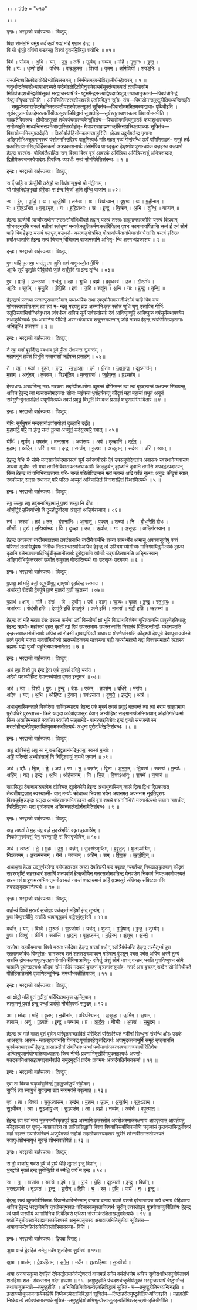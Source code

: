 +++
title = "०१७"

+++


इन्द्रः। भरद्वाजो बार्हस्पत्यः। त्रिष्टुप्।

पिबा॒ सोम॑म॒भि यमु॑ग्र॒ तर्द॑ ऊ॒र्वं गव्यं॒ महि॑ गृणा॒न इ॑न्द्र ।  
वि यो धृ॑ष्णो॒ वधि॑षो वज्रहस्त॒ विश्वा॑ वृ॒त्रम॑मि॒त्रिया॒ शवो॑भिः ॥ ०१॥

पिब॑ । सोम॑म् । अ॒भि । यम् । उ॒ग्र॒ । तर्दः॑ । ऊ॒र्वम् । गव्य॑म् । महि॑ । गृ॒णा॒नः । इ॒न्द्र॒ ।  
वि । यः । धृ॒ष्णो॒ इति॑ । वधि॑षः । व॒ज्र॒ऽह॒स्त॒ । विश्वा॑ । वृ॒त्रम् । अ॒मि॒त्रिया॑ । शवः॑ऽभिः ॥

यस्यनिःश्वसितंवेदायोवेदेभ्योखिलंजगत् । निर्ममेतमहंवन्देविद्यातीर्थमहेश्वरम् ॥ १ ॥चतुर्थाष्टकेषष्ठोध्यायआरभ्यते षष्ठेमंडलेद्वितीयेनुवाकेप्रथमंसूक्तंव्याख्यातं तत्रपिबासोम मितिपंचदशर्चन्द्वितीयंसूक्तं भरद्वाजस्यार्षं त्रै- ष्टुभमैन्द्रमन्त्याद्विपदात्रिष्टुप् तथाचानुक्रान्तं—पिबपंचोनैन्द्रं त्रैष्टुभन्द्विपदान्तमिति । अभिजितिमरुत्वतीयशस्त्रे एतन्निविद्धनं सूत्रि- तंच—पिबासोमन्तमुष्टुहीतिमध्यन्दिनइति । समूह्ळेदशरात्रेष्टमेहनिमरुत्वतीयशस्त्रेएतत्सूक्तं सूत्रितंच—पिबासोममभितमस्यद्यावा- पृथिवीइति । सूर्यस्तुन्नाम्न्येकाहेमरुत्वतीयीतत्सूक्तन्निविद्धानं सूत्र्यतेहि—सूर्यस्तुतायशस्कामः पिबासोममभीति । महाव्रतेपिमरुत्व- तीयीतत्सूक्तं तथैवपंचमारण्यकेसूत्रितंच—पिबासोममभियमुग्रतर्दः कयाशुभासवयसः सनीळाइति माध्यन्दिनसवनेआद्यास्तिस्रोहोतृ- मैत्रावरुणब्राह्मणाच्छंसिनांप्रस्थितयाज्याः सूत्रितंच—पिबासोममभियमुग्रतर्दइति । तिस्रोर्वाङेहिसोमकामन्त्वाहुरिति ।हेउग्र उद्रूर्णबलेन्द्र गृणानः अङ्गिरोभिःस्तूयमानस्त्वं यंसोममभिउद्दिश्य पातुमित्यर्थः महि महत् गव्यं गोसंबन्धि ऊर्वं पणिभिराहृतं- समूहं तर्दः प्रकाशितवानसितृदिर्हिंसाकर्मा अत्रप्रकाशनार्थः तंसोमंपिब पानङ्कुरु हेधृष्णोशत्रूणान्धर्षक वज्रहस्त वज्रपाणे हेइन्द्र यस्त्वंश- षोभिर्बलैःसहितः सन् विश्वा विश्वं वृत्रं आवरकं अमित्रिया अमित्रियंशत्रुं अमित्रशब्दात् द्वितीयैकवचनस्येयादेशः विवधिषः व्यवधीः सत्वं सोमंपिबेतिसंबन्धः ॥ १ ॥

इन्द्रः। भरद्वाजो बार्हस्पत्यः। त्रिष्टुप्।

स ईं॑ पाहि॒ य ऋ॑जी॒षी तरु॑त्रो॒ यः शिप्र॑वान्वृष॒भो यो म॑ती॒नाम् ।  
यो गो॑त्र॒भिद्व॑ज्र॒भृद्यो ह॑रि॒ष्ठाः स इ॑न्द्र चि॒त्राँ अ॒भि तृ॑न्धि॒ वाजा॑न् ॥ ०२॥

सः । ई॒म् । पा॒हि॒ । यः । ऋ॒जी॒षी । तरु॑त्रः । यः । शिप्र॑ऽवान् । वृ॒ष॒भः । यः । म॒ती॒नाम् ।  
यः । गो॒त्र॒ऽभित् । व॒ज्र॒ऽभृत् । यः । ह॒रि॒ऽस्थाः । सः । इ॒न्द्र॒ । चि॒त्रान् । अ॒भि । तृ॒न्धि॒ । वाजा॑न् ॥

हेइन्द्र ऋजीषी ऋजीषशब्देनगतरसःसोमोभिधीयते तद्वान् यस्त्वं तरुत्रः शत्रूणान्तारकोसि यस्त्वं शिप्रवान् शोभनहनुरसि यस्त्वं मतीनां स्तोतॄणां मन्यतेःस्तुतिकर्मणःकर्तरिक्तिच् वृषभः कामानांवर्षितासि सत्वं ईं एनं सोमं पाहि पिब हेइन्द्र यस्त्वं वज्रभृत् वज्रधरो- यस्त्वङ्गोत्रभित् गोत्राणांपर्वतानांमेघानांवाभेत्तासि यस्त्वं हरिष्ठाः हर्योःस्थातासि हेइन्द्र सत्वं चित्रान् विचित्रान् वाजानन्नानि अभितृ- न्धि अस्मभ्यंप्रकाशय ॥ २ ॥

इन्द्रः। भरद्वाजो बार्हस्पत्यः। त्रिष्टुप्।

ए॒वा पा॑हि प्र॒त्नथा॒ मन्द॑तु त्वा श्रु॒धि ब्रह्म॑ वावृ॒धस्वो॒त गी॒र्भिः ।  
आ॒विः सूर्यं॑ कृणु॒हि पी॑पि॒हीषो॑ ज॒हि शत्रूँ॑र॒भि गा इ॑न्द्र तृन्धि ॥ ०३॥

ए॒व । पा॒हि॒ । प्र॒त्नऽथा॑ । मन्द॑तु । त्वा॒ । श्रु॒धि । ब्रह्म॑ । व॒वृ॒धस्व॑ । उ॒त । गीः॒ऽभिः ।  
आ॒विः । सूर्य॑म् । कृ॒णु॒हि । पी॒पि॒हि । इषः॑ । ज॒हि । शत्रू॑न् । अ॒भि । गाः । इ॒न्द्र॒ । तृ॒न्धि॒ ॥

हेइन्द्रत्वं प्रत्नथा प्रत्नान्पुराणान्सोमान् यथाअपिबः तथा एवएवमिममस्मदीयंसोमं पाहि पिब सच सोमस्त्वयापीतःसन् त्वा त्वां म- न्दतु मदयतु ब्रह्म अस्माभिःकृतं स्तोत्रं श्रुधि श्रृणु उतापिच गीर्भिः स्तुतिरूपाभिर्वाग्भिर्ववृधस्व त्वंवर्धस्व अपिच सूर्यं सर्वस्यप्रेरकं देवं आविष्कृणुहि आविष्कुरु वयंसूर्यंयथापश्येम तथाकुर्वित्यर्थः इषः अन्नानिच पीपिहि अस्मभ्यंप्यायय शत्रूनस्मपत्नान् जहि नाशय हेइन्द्र त्वंपणिभिरपहृतागाः अभितृन्धि प्रकाशय ॥ ३ ॥

इन्द्रः। भरद्वाजो बार्हस्पत्यः। त्रिष्टुप्।

ते त्वा॒ मदा॑ बृ॒हदि॑न्द्र स्वधाव इ॒मे पी॒ता उ॑क्षयन्त द्यु॒मन्त॑म् ।  
म॒हामनू॑नं त॒वसं॒ विभू॑तिं मत्स॒रासो॑ जर्हृषन्त प्र॒साह॑म् ॥ ०४॥

ते । त्वा॒ । मदाः॑ । बृ॒हत् । इ॒न्द्र॒ । स्व॒धा॒ऽवः॒ । इ॒मे । पी॒ताः । उ॒क्ष॒य॒न्त॒ । द्यु॒ऽमन्त॑म् ।  
म॒हाम् । अनू॑नम् । त॒वस॑म् । विऽभू॑तिम् । म॒त्स॒रासः॑ । ज॒र्हृ॒ष॒न्त॒ । प्र॒ऽसह॑म् ॥

हेस्वधावः अन्नवन्निन्द्र मदाः मदकराः तइमेपीताःसोमाः द्युमन्तं दीप्तिमन्तं त्वा त्वां बृहदत्यन्तं उक्षयन्त सिंचयन्तु अपिच हेइन्द्र त्वां मत्सरासोमदकराः सोमाः जर्हृषन्त भृशंहर्षयन्तु कीदृशं महां महान्तं प्रभूतं अनूनं सर्वगुणैर्न्युनतारहितं संपूर्णमित्यर्थः तवसं प्रवृद्धं विभूतिं विभवन्तं प्रसाहं शत्रूणामभिभवितारं ॥ ४ ॥

इन्द्रः। भरद्वाजो बार्हस्पत्यः। त्रिष्टुप्।

येभिः॒ सूर्य॑मु॒षसं॑ मन्दसा॒नोऽवा॑स॒योऽप॑ दृ॒ळ्हानि॒ दर्द्र॑त् ।  
म॒हामद्रिं॒ परि॒ गा इ॑न्द्र॒ सन्तं॑ नु॒त्था अच्यु॑तं॒ सद॑स॒स्परि॒ स्वात् ॥ ०५॥

येभिः॑ । सूर्य॑म् । उ॒षस॑म् । म॒न्द॒सा॒नः । अवा॑सयः । अप॑ । दृ॒ळ्हानि॑ । दर्द्र॑त् ।  
म॒हाम् । अद्रि॑म् । परि॑ । गाः । इ॒न्द्र॒ । सन्त॑म् । नु॒त्थाः । अच्यु॑तम् । सद॑सः । परि॑ । स्वात् ॥

हेइन्द्र येभिः यैः सोमैः मन्दसानोमोदमानस्त्वं सूर्यं सर्वस्वगोरकं देवं उषसमुषोदेवतांच अवासयः स्वस्थानेन्यवासयः अथवा सूर्योष- सौ यथा तमांसिविवासयतस्तथाकार्षीः किङ्कुर्वन् दृह्ळानि दृढानि तमांसि अपदर्द्रदपदारयन् किंच हेइन्द्र त्वं पणिभिरपहृतागाः परि- सन्तं परितोविद्यमानं महां महान्तं अद्रिं पर्वतं नुत्थाः अनुदः कीदृशं स्वात् स्वकीयात् सदसः स्थानात् परि परितः अच्युतं अविचालितं विनाशरहितं स्थिरमित्यर्थः ॥ ५ ॥

इन्द्रः। भरद्वाजो बार्हस्पत्यः। त्रिष्टुप्।

तव॒ क्रत्वा॒ तव॒ तद्दं॒सना॑भिरा॒मासु॑ प॒क्वं शच्या॒ नि दी॑धः ।  
और्णो॒र्दुर॑ उ॒स्रिया॑भ्यो॒ वि दृ॒ळ्होदू॒र्वाद्गा अ॑सृजो॒ अङ्गि॑रस्वान् ॥ ०६॥

तव॑ । क्रत्वा॑ । तव॑ । तत् । दं॒सना॑भिः । आ॒मासु॑ । प॒क्वम् । शच्या॑ । नि । दी॒ध॒रिति॑ दीधः ।  
और्णोः॑ । दुरः॑ । उ॒स्रिया॑भ्यः । वि । दृ॒ळ्हा । उत् । ऊ॒र्वात् । गाः । अ॒सृ॒जः॒ । अङ्गि॑रस्वान् ॥

हेइन्द्र तवक्रत्वा त्वदीययाप्रज्ञया तवदंसनाभिः त्वदीयैःकर्मभिः शच्या सामर्थ्येन आमासु अपक्वासुगोषु पक्वं परिणतं तत्प्रसिद्धंपयः निदीधः नितरान्धारयसिअपिच हेइन्द्र त्वं उस्त्रियाभ्योगोभ्यः गानिर्गमयितुमित्यर्थः दृह्ळा दृढानि बलेनपाषाणादिभिर्दृढीकृतानीत्यर्थः दुरोद्वाराणि व्यौर्णोः उद्घाटितवानसि अङ्गिरस्वान् अङ्गिरोभिर्युक्तरस्त्वं ऊर्वात् समूहात् गोष्ठादित्यर्थः गाः उदसृजः उदगमयः ॥ ६ ॥

इन्द्रः। भरद्वाजो बार्हस्पत्यः। त्रिष्टुप्।

प॒प्राथ॒ क्षां महि॒ दंसो॒ व्यु१॒॑र्वीमुप॒ द्यामृ॒ष्वो बृ॒हदि॑न्द्र स्तभायः ।  
अधा॑रयो॒ रोद॑सी दे॒वपु॑त्रे प्र॒त्ने मा॒तरा॑ य॒ह्वी ऋ॒तस्य॑ ॥ ०७॥

प॒प्राथ॑ । क्षाम् । महि॑ । दंसः॑ । वि । उ॒र्वीम् । उप॑ । द्याम् । ऋ॒ष्वः । बृ॒हत् । इ॒न्द्र॒ । स्त॒भा॒यः॒ ।  
अधा॑रयः । रोद॑सी॒ इति॑ । दे॒वपु॑त्रे॒ इति॑ दे॒वऽपु॑त्रे । प्र॒त्ने इति॑ । मा॒तरा॑ । य॒ह्वी इति॑ । ऋ॒तस्य॑ ॥

हेइन्द्र त्वं महि महता दंसः दंससा कर्मणा उर्वीं विस्तीर्णां क्षां भूमिं विपप्राथविशेषेण पूरितवानसि प्रापूरणेइतिधातुः हेइन्द्र ऋष्वो- महांस्त्वं बृहत् बृहतीं द्यां दिवं उपस्तभायः उपस्तभ्नासि निरालंबं वितिष्ठन्तीद्यौः यथानपतति इन्द्रस्तथाकारोतीत्यर्थः अपिच त्वं रोदसी द्यावापृथिव्यौ अधारयः षोषणैर्धारयसि कीदृश्यौ देवपुत्रे देवाःपुत्राययोस्ते प्रत्ने पुराणे मातरा मातरौनिर्मात्र्यौ ऋतस्योदकस्य यज्ञस्यवा यह्वी यह्व्यौमहत्यौ यद्वा विश्वस्यमातरौ ऋतस्य ब्रह्मणः यह्वी पुत्र्यौ यहुरित्यपत्यनामैतत् ॥ ७ ॥

इन्द्रः। भरद्वाजो बार्हस्पत्यः। त्रिष्टुप्।

अध॑ त्वा॒ विश्वे॑ पु॒र इ॑न्द्र दे॒वा एकं॑ त॒वसं॑ दधिरे॒ भरा॑य ।  
अदे॑वो॒ यद॒भ्यौहि॑ष्ट दे॒वान्त्स्व॑र्षाता वृणत॒ इन्द्र॒मत्र॑ ॥ ०८॥

अध॑ । त्वा॒ । विश्वे॑ । पु॒रः । इ॒न्द्र॒ । दे॒वाः । एक॑म् । त॒वस॑म् । द॒धि॒रे॒ । भरा॑य ।  
अदे॑वः । यत् । अ॒भि । औहि॑ष्ट । दे॒वान् । स्वः॑ऽसाता । वृ॒ण॒ते॒ । इन्द्र॑म् । अत्र॑ ॥

अधाधुनास्मिन्काले विश्वेदेवाः सर्वेवह्न्यादयः हेइन्द्र एकं मुख्यं तवसं प्रवृद्धं बलवन्तं त्वा त्वां भराय सङ्ग्रामाय पुरोदधिरे पुरस्ताच्च- क्रिरे यद्यदा अदेवोवृत्रासुरः देवान् अभ्यौहिष्ट सङ्ग्रामार्थंअभिगतवान् ओहतिर्गतिकर्मा किंच अत्रास्मिन्काले स्वर्षाता स्वर्पातौ सङ्ग्रामेदे- वामरुतइतिशेषः इन्द्रं वृणते संभजन्ते स्म मरुतोहीन्द्रन्देवेषुपलायितेषुसमभजन्नित्यर्थः अधुना पुरोदधिरेइतिसंबन्धः ॥ ८ ॥

इन्द्रः। भरद्वाजो बार्हस्पत्यः। त्रिष्टुप्।

अध॒ द्यौश्चि॑त्ते॒ अप॒ सा नु वज्रा॑द्द्वि॒तान॑मद्भि॒यसा॒ स्वस्य॑ म॒न्योः ।  
अहिं॒ यदिन्द्रो॑ अ॒भ्योह॑सानं॒ नि चि॑द्वि॒श्वायुः॑ श॒यथे॑ ज॒घान॑ ॥ ०९॥

अध॑ । द्यौः । चि॒त् । ते॒ । अप॑ । सा । नु । वज्रा॑त् । द्वि॒ता । अ॒न॒म॒त् । भि॒यसा॑ । स्वस्य॑ । म॒न्योः ।  
अहि॑म् । यत् । इन्द्रः॑ । अ॒भि । ओह॑सानम् । नि । चि॒त् । वि॒श्वऽआ॑युः । श॒यथे॑ । ज॒घान॑ ॥

साप्रसिद्धा देवानामाश्रयत्वेन द्यौश्चित् द्युलोकोपि हेइन्द्र अधाधुनास्मिन् काले द्विता द्विधा द्विप्रकारात् तेत्वदीयाद्वज्रात् स्वस्यात्मी- यात् मन्योः क्रोधाच्च भियसा भयेन अपानमत् अपननाम नुइतिपूरणः विश्वयुर्बह्वन्नइन्द्रः यद्यदा अभ्योहसानमभिगच्छन्तं अहिं वृत्रं शयथे शयननिमित्ते मरणायेत्यर्थः जघान न्यवधीत् चिदितिपूरणः यदा वृत्रंजघान अस्मिन्कालेद्यौर्ननामेतिसंबन्धः ॥ ९ ॥

इन्द्रः। भरद्वाजो बार्हस्पत्यः। त्रिष्टुप्।

अध॒ त्वष्टा॑ ते म॒ह उ॑ग्र॒ वज्रं॑ स॒हस्र॑भृष्टिं ववृतच्छ॒ताश्रि॑म् ।  
निका॑मम॒रम॑णसं॒ येन॒ नव॑न्त॒महिं॒ सं पि॑णगृजीषिन् ॥ १०॥

अध॑ । त्वष्टा॑ । ते॒ । म॒हः । उ॒ग्र॒ । वज्र॑म् । स॒हस्र॑ऽभृष्टिम् । व॒वृ॒त॒त् । श॒तऽअ॑श्रिम् ।  
निऽका॑मम् । अ॒रऽम॑नसम् । येन॑ । नव॑न्तम् । अहि॑म् । सम् । पि॒ण॒क् । ऋ॒जी॒षि॒न् ॥

अधाधुना हेउग्र उद्गूर्णबलेन्द्र महोमहतस्तव त्वष्टा देवशिल्पी वज्रं ववृतत् न्यवर्तयत् निष्पन्नङ्कृतवान् कीदृशं सहस्रभृष्टिं सहस्रधारं शताश्रिं शतपर्वाणं हेऋजीषिन् गतरससोमवन्निन्द्र येनवज्रेण निकामं नियतःकामोयस्यतं अरमनसं शत्रूणामरमभिगन्तृमनोयस्यतं नवन्तं शब्दायमानं अहिं वृत्रमसुरं संपिणक् संपिष्टवानसि तंवज्रङ्कृतवानित्यर्थः ॥ १० ॥

इन्द्रः। भरद्वाजो बार्हस्पत्यः। त्रिष्टुप्।

वर्धा॒न्यं विश्वे॑ म॒रुतः॑ स॒जोषाः॒ पच॑च्छ॒तं म॑हि॒षाँ इ॑न्द्र॒ तुभ्य॑म् ।  
पू॒षा विष्णु॒स्त्रीणि॒ सरां॑सि धावन्वृत्र॒हणं॑ मदि॒रमं॒शुम॑स्मै ॥ ११॥

वर्धा॑न् । यम् । विश्वे॑ । म॒रुतः॑ । स॒ऽजोषाः॑ । पच॑त् । श॒तम् । म॒हि॒षान् । इ॒न्द्र॒ । तुभ्य॑म् ।  
पू॒षा । विष्णुः॑ । त्रीणि॑ । सरां॑सि । धा॒व॒न् । वृ॒त्र॒ऽहन॑म् । म॒दि॒रम् । अं॒शुम् । अ॒स्मै॒ ॥

सजोषाः सहप्रीयमाणाः विश्वे मरुतः सर्वेदेवाः हेइन्द्र यन्त्वां वर्धान् स्तोत्रैर्वर्धयन्ति हेइन्द्र तस्मैतुभ्यं पूषा एतन्नामकोदेवः विष्णुरेत- न्नामकश्च शतं शतसङ्ख्याकान् महिषान् पुंपशून् पचत् पचेत् अपिच अस्मै तुभ्यं सरांसि द्रोणकलशपूतभृदाहवनीयानित्रीणिपात्राणिपू- रयितुं अंशुं सोमं धावन् गच्छन् भवति पूषाविष्णुश्च सोमैः पात्राणि पूर्यन्तइत्यर्थः कीदृशं सोमं मदिरं मदकरं बृत्रहणं वृत्राणांशत्रूणांह- न्तारं अत्र वृत्रहन् शब्देन सोमोभिधीयते पीतेहिसतिसोमे वृत्राणिहन्तुमिन्द्रः समर्थोभवतीतियावत् ॥ ११ ॥

इन्द्रः। भरद्वाजो बार्हस्पत्यः। त्रिष्टुप्।

आ क्षोदो॒ महि॑ वृ॒तं न॒दीनां॒ परि॑ष्ठितमसृज ऊ॒र्मिम॒पाम् ।  
तासा॒मनु॑ प्र॒वत॑ इन्द्र॒ पन्थां॒ प्रार्द॑यो॒ नीची॑र॒पसः॑ समु॒द्रम् ॥ १२॥

आ । क्षोदः॑ । महि॑ । वृ॒तम् । न॒दीना॑म् । परि॑ऽस्थितम् । अ॒सृ॒जः॒ । ऊ॒र्मिम् । अ॒पाम् ।  
तासा॑म् । अनु॑ । प्र॒ऽवतः॑ । इ॒न्द्र॒ । पन्था॑म् । प्र । आ॒र्द॒यः॒ । नीचीः॑ । अ॒पसः॑ । स॒मु॒द्रम् ॥

हेइन्द्र त्वं महि महत् वृतं वृत्रेण परिवृतमाच्छादितं परिष्ठितं परितःस्थितं नदीनां सिन्धूनां संबन्धि क्षोदः उदकं आअसृजः आसम- न्तात्सृष्टवानसि येननद्यःपूर्णाःप्रवहेयुःतदित्यर्थः अपामुदकानामूर्मिं समूहं सृष्टवानसि पुनर्वचनमादरार्थं हेइन्द्र तासान्नदीनां संबन्धिनः पन्थां पथोमार्गान्प्रवतःप्रवणानन्वकार्षीरितिशेषः अन्वित्युपसर्गयोग्यक्रियाध्याहारः किंच नीचीः प्रवणाभिमुखीर्वेगयुक्ताइत्यर्थः अपसो- पउदकानिअपसइत्यपएवार्थेवर्तते समुद्रमुदधिं प्रार्दयः प्रागमयः अत्रार्दयतिर्नयनकर्मा ॥ १२ ॥

इन्द्रः। भरद्वाजो बार्हस्पत्यः। त्रिष्टुप्।

ए॒वा ता विश्वा॑ चकृ॒वांस॒मिन्द्रं॑ म॒हामु॒ग्रम॑जु॒र्यं स॑हो॒दाम् ।  
सु॒वीरं॑ त्वा स्वायु॒धं सु॒वज्र॒मा ब्रह्म॒ नव्य॒मव॑से ववृत्यात् ॥ १३॥

ए॒व । ता । विश्वा॑ । च॒कृ॒ऽवांस॑म् । इन्द्र॑म् । म॒हाम् । उ॒ग्रम् । अ॒जु॒र्यम् । स॒हः॒ऽदाम् ।  
सु॒ऽवीर॑म् । त्वा॒ । सु॒ऽआ॒यु॒धम् । सु॒ऽवज्र॑म् । आ । ब्रह्म॑ । नव्य॑म् । अव॑से । व॒वृ॒त्या॒त् ॥

हेइन्द्र त्वा त्वां नव्यं नूतनमन्यैरकृतपूर्वं ब्रह्म अस्माभिःकृतंस्तोत्रं अवसेअस्माकंरक्षणाय आववृत्यात् आवर्तयतु कीदृशन्त्वां एव एवमु- क्तप्रकारेण ता तानिप्रसिद्धानि विश्वा विश्वानिसर्वाणिकर्माणि चकृवांसं कृतवन्तमिन्द्रमीश्वरं महां महान्तं उग्रमोजस्विनं अजुर्यमजरं सहोदां सहसोबलस्यदातारं सुवीरं शोभ्नवीरामरुतोयस्यतं स्वायुधंशोभनायुधं सुवज्रं शोभनवज्रोपेतं ॥ १३ ॥

इन्द्रः। भरद्वाजो बार्हस्पत्यः। त्रिष्टुप्।

स नो॒ वाजा॑य॒ श्रव॑स इ॒षे च॑ रा॒ये धे॑हि द्यु॒मत॑ इन्द्र॒ विप्रा॑न् ।  
भ॒रद्वा॑जे नृ॒वत॑ इन्द्र सू॒रीन्दि॒वि च॑ स्मैधि॒ पार्ये॑ न इन्द्र ॥ १४॥

सः । नः॒ । वाजा॑य । श्रव॑से । इ॒षे । च॒ । रा॒ये । धे॒हि॒ । द्यु॒ऽमतः॑ । इ॒न्द्र॒ । विप्रा॑न् ।  
भ॒रत्ऽवा॑जे । नृ॒ऽवतः॑ । इ॒न्द्र॒ । सू॒रीन् । दि॒वि । च॒ । स्म॒ । ए॒धि॒ । पार्ये॑ । नः॒ । इ॒न्द्र॒ ॥

हेइन्द्र सत्वं द्युमतोदीप्तिमतः विप्रान्मेधाविनोस्मान् वाजाय बलाय श्रवसे यशसे इषेचान्नायच राये धनाय धेहिधारय अपिच हेइन्द्र भरद्वाजेमयि नृवतोमनुष्यवतः परिचारकयुक्तानित्यर्थः सूरीन् तवस्तोतॄन् पुत्रपौत्रान्कुर्वितिशेषः हेइन्द्र त्वं पार्ये पारणीये आगामिनिच दिविदिवसे एधिस्म नोस्माकंरक्षिताखलुभवेत्यर्थः ॥ १४ ॥ षष्ठोनितृतीयसवनेब्राह्मणाच्छंसिशस्त्रे अनुरूपतृचस्य अयावाजमितितृतीया सूत्रितंच—अयावाजन्देवहितंसनेमेतिस्तोत्रियानरूपा- विति ।

इन्द्रः। भरद्वाजो बार्हस्पत्यः। द्विपदा विराट्।

अ॒या वाजं॑ दे॒वहि॑तं सनेम॒ मदे॑म श॒तहि॑माः सु॒वीराः॑ ॥ १५॥

अ॒या । वाज॑म् । दे॒वऽहि॑तम् । स॒ने॒म॒ । मदे॑म । श॒तऽहि॑माः । सु॒ऽवीराः॑ ॥

अया अनयास्तुत्या देवहितं देवेनद्योतमानेनेन्द्रेणदत्तं वाजमन्नं सनेम वयंसंभजेम अपिच सुवीराःशोभनपुत्रोपेतावयं शतहिमाः शत- संवत्सरान् मदेम हृष्याम ॥ १५ ॥तमुष्टुहीति पंचदशर्चन्तृतीयंसूक्तं भरद्वाजस्यार्षं त्रैष्टुभमैन्द्रं तथाचानुक्रम्यते—तमुष्टुहीति । अभिजितिनिष्केवल्येएतन्निविद्धानं सूत्रितं- च—तमुष्टुहीतिमध्यन्दिनइति । इन्द्राग्न्योःकुलायनाम्र्येकाहेपि निष्केवल्येएतन्निविद्धानं सूत्रितंच—तिष्ठाहरीतमुष्टुहीतिमध्यन्दिनइति । महाव्रतेपि निष्केवल्ये तथैवपंचमारण्यकेसूत्रितं--तमुष्टुहियोअभिभूत्योजाःसुतइत्वन्निमिश्लइन्द्रसोमइतित्रीणीति ।
